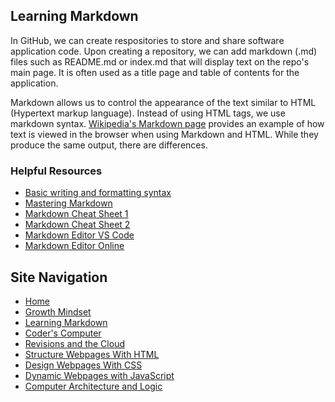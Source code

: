 ## Learning Markdown
In GitHub, we can create respositories to store and share software application code. Upon creating a repository, we can add markdown (.md) files such as README.md or index.md that will display text on the repo's main page. It is often used as a title page and table of contents for the application. 

Markdown allows us to control the appearance of the text similar to HTML (Hypertext markup language). Instead of using HTML tags, we use markdown syntax. [Wikipedia's Markdown page](https://en.wikipedia.org/wiki/Markdown#Example) provides an example of how text is viewed in the browser when using Markdown and HTML. While they produce the same output, there are differences. 

### Helpful Resources
- [Basic writing and formatting syntax](https://help.github.com/en/github/writing-on-github/basic-writing-and-formatting-syntax)
- [Mastering Markdown](https://guides.github.com/features/mastering-markdown/)
- [Markdown Cheat Sheet 1](https://www.markdownguide.org/cheat-sheet/)
- [Markdown Cheat Sheet 2](https://guides.github.com/pdfs/markdown-cheatsheet-online.pdf)
- [Markdown Editor VS Code](https://marketplace.visualstudio.com/items?itemName=MadsKristensen.MarkdownEditor)
- [Markdown Editor Online](https://pandao.github.io/editor.md/en.html)

## Site Navigation
- [Home](README.md)
- [Growth Mindset](GROWTH_MINDSET.md)
- [Learning Markdown](LEARNING_MARKDOWN.md)
- [Coder's Computer](CODERS_COMPUTER.md)
- [Revisions and the Cloud](REVISIONS_AND_THE_CLOUD.md)
- [Structure Webpages With HTML](STRUCTURE_WEBPAGES_WITH_HTML.md)
- [Design Webpages With CSS](DESIGN_WEBPAGES_WITH_CSS.md)
- [Dynamic Webpages with JavaScript](DYNAMIC_WEBPAGES_WITH_JAVASCRIPT.md)
- [Computer Architecture and Logic](COMPUTER_ARCHITECTURE_AND_LOGIC.md)